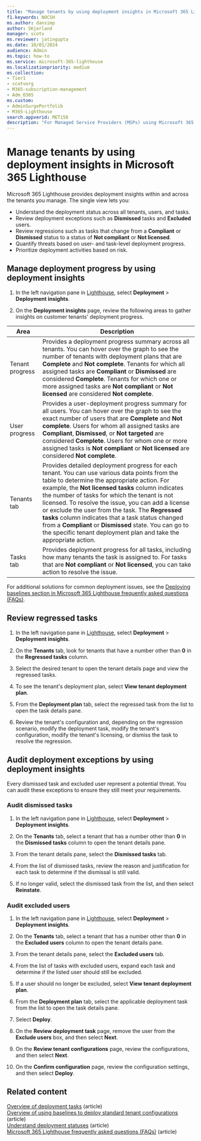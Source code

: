 ```yaml
---
title: "Manage tenants by using deployment insights in Microsoft 365 Lighthouse"
f1.keywords: NOCSH
ms.author: dansimp
author: SKjerland
manager: scotv
ms.reviewer: jatingupta
ms.date: 10/01/2024
audience: Admin
ms.topic: how-to
ms.service: microsoft-365-lighthouse
ms.localizationpriority: medium
ms.collection:
- Tier1
- scotvorg
- M365-subscription-management
- Adm_O365
ms.custom:
- AdminSurgePortfolib
- M365-Lighthouse                         
search.appverid: MET150
description: "For Managed Service Providers (MSPs) using Microsoft 365 Lighthouse, learn how to manage tenants by using deployment insights."
---
```


# Manage tenants by using deployment insights in Microsoft 365 Lighthouse

Microsoft 365 Lighthouse provides deployment insights within and across the tenants you manage. The single view lets you:

- Understand the deployment status across all tenants, users, and tasks.
- Review deployment exceptions such as **Dismissed** tasks and **Excluded** users.
- Review regressions such as tasks that change from a **Compliant** or **Dismissed** status to a status of **Not compliant** or **Not licensed**.
- Quantify threats based on user- and task-level deployment progress.
- Prioritize deployment activities based on risk.

## Manage deployment progress by using deployment insights

1. In the left navigation pane in <a href="https://go.microsoft.com/fwlink/p/?linkid=2168110" target="_blank">Lighthouse</a>, select **Deployment** > **Deployment insights**.

2. On the **Deployment insights** page, review the following areas to gather insights on customer tenants' deployment progress.

|Area                |Description                             |
|--------------------|----------------------------------------|
|Tenant progress     | Provides a deployment progress summary across all tenants. You can hover over the graph to see the number of tenants with deployment plans that are **Complete** and **Not complete**. Tenants for which all assigned tasks are **Compliant** or **Dismissed** are considered **Complete**. Tenants for which one or more assigned tasks are **Not compliant** or **Not licensed** are considered **Not complete**.        |
|User progress     | Provides a user-deployment progress summary for all users. You can hover over the graph to see the exact number of users that are **Complete** and **Not complete**. Users for whom all assigned tasks are **Compliant**, **Dismissed**, or **Not targeted** are considered **Complete**. Users for whom one or more assigned tasks is **Not compliant** or **Not licensed** are considered **Not complete**.        |
|Tenants tab     | Provides detailed deployment progress for each tenant. You can use various data points from the table to determine the appropriate action. For example, the **Not licensed tasks** column indicates the number of tasks for which the tenant is not licensed. To resolve the issue, you can add a license or exclude the user from the task. The **Regressed tasks** column indicates that a task status changed from a **Compliant** or **Dismissed** state. You can go to the specific tenant deployment plan and take the appropriate action.        |
|Tasks tab     |  Provides deployment progress for all tasks, including how many tenants the task is assigned to. For tasks that are **Not compliant** or **Not licensed**, you can take action to resolve the issue.       |

For additional solutions for common deployment issues, see the [Deploying baselines section in Microsoft 365 Lighthouse frequently asked questions (FAQs)](m365-lighthouse-faq.yml#deploying-baselines).

## Review regressed tasks

1. In the left navigation pane in <a href="https://go.microsoft.com/fwlink/p/?linkid=2168110" target="_blank">Lighthouse</a>, select **Deployment** > **Deployment insights**.

2. On the **Tenants** tab, look for tenants that have a number other than **0** in the **Regressed tasks** column.

3. Select the desired tenant to open the tenant details page and view the regressed tasks.

4. To see the tenant's deployment plan, select **View tenant deployment plan**.

5. From the **Deployment plan** tab, select the regressed task from the list to open the task details pane.

6. Review the tenant's configuration and, depending on the regression scenario, modify the deployment task, modify the tenant's configuration, modify the tenant's licensing, or dismiss the task to resolve the regression.

## Audit deployment exceptions by using deployment insights

Every dismissed task and excluded user represent a potential threat. You can audit these exceptions to ensure they still meet your requirements.

### Audit dismissed tasks

1. In the left navigation pane in <a href="https://go.microsoft.com/fwlink/p/?linkid=2168110" target="_blank">Lighthouse</a>, select **Deployment** > **Deployment insights**.

2. On the **Tenants** tab, select a tenant that has a number other than **0** in the **Dismissed tasks** column to open the tenant details pane.

3. From the tenant details pane, select the **Dismissed tasks** tab.

4. From the list of dismissed tasks, review the reason and justification for each task to determine if the dismissal is still valid.

5. If no longer valid, select the dismissed task from the list, and then select **Reinstate**.

### Audit excluded users

1. In the left navigation pane in <a href="https://go.microsoft.com/fwlink/p/?linkid=2168110" target="_blank">Lighthouse</a>, select **Deployment** > **Deployment insights**.

2. On the **Tenants** tab, select a tenant that has a number other than **0** in the **Excluded users** column to open the tenant details pane.

3. From the tenant details pane, select the **Excluded users** tab.

4. From the list of tasks with excluded users, expand each task and determine if the listed user should still be excluded.

5. If a user should no longer be excluded, select **View tenant deployment plan**.

6. From the **Deployment plan** tab, select the applicable deployment task from the list to open the task details pane.

7. Select **Deploy**.

8. On the **Review deployment task** page, remove the user from the **Exclude users** box, and then select **Next**.

9. On the **Review tenant configurations** page, review the configurations, and then select **Next**.

10. On the **Confirm configuration** page, review the configuration settings, and then select **Deploy**.

## Related content

[Overview of deployment tasks](m365-lighthouse-overview-deployment-task.md) (article)\
[Overview of using baselines to deploy standard tenant configurations](m365-lighthouse-deploy-standard-tenant-configurations-overview.md) (article)\
[Understand deployment statuses](m365-lighthouse-understand-deployment-statuses.md) (article)\
[Microsoft 365 Lighthouse frequently asked questions (FAQs)](m365-lighthouse-faq.yml) (article)
